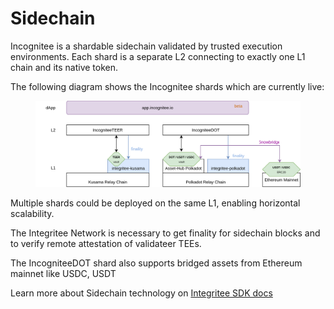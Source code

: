 # Sidechain

Incognitee is a shardable sidechain validated by trusted execution environments. Each shard is a separate L2 connecting to exactly one L1 chain and its native token.

The following diagram shows the Incognitee shards which are currently live:

<figure><img src="../.gitbook/assets/incognitee-shard-overview.drawio (2).svg" alt=""><figcaption></figcaption></figure>

Multiple shards could be deployed on the same L1, enabling horizontal scalability.

The Integritee Network is necessary to get finality for sidechain blocks and to verify remote attestation of validateer TEEs.

The IncogniteeDOT shard also supports bridged assets from Ethereum mainnet like USDC, USDT

Learn more about Sidechain technology on [Integritee SDK docs](https://docs.integritee.network/3-our-technology/3.1-software-development-kit/3.1.1-sidechains)
